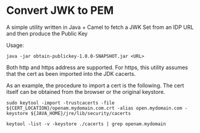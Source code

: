 # Convert JWK to PEM
A simple utility written in Java + Camel to fetch a JWK Set from an IDP URL and then produce the Public Key

Usage: 

	java -jar obtain-publickey-1.0.0-SNAPSHOT.jar <URL>

Both http and https address are supported. For https, this utility assumes that the cert as been imported into the JDK cacerts.

As an example, the procedure to import a cert is the following.  The cert itself can be obtained from the browser or the original keystore.

	sudo keytool -import -trustcacerts -file ${CERT_LOCATION}/openam.mydomain.com.crt -alias open.mydomain.com -keystore ${JAVA_HOME}/jre/lib/security/cacerts

	keytool -list -v -keystore ./cacerts | grep openam.mydomain